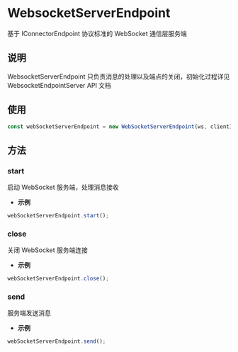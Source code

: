 # WebsocketServerEndpoint

基于 IConnectorEndpoint 协议标准的 WebSocket 通信层服务端

## 说明

WebsocketServerEndpoint 只负责消息的处理以及端点的关闭，初始化过程详见 WebsocketEndpointServer API 文档

## 使用

```typescript
const webSocketServerEndpoint = new WebSocketServerEndpoint(ws, clientId, serverId);
```

## 方法

### start

启动 WebSocket 服务端，处理消息接收

- **示例**

```typescript
webSocketServerEndpoint.start();
```

### close

关闭 WebSocket 服务端连接

- **示例**

```typescript
webSocketServerEndpoint.close();
```

### send

服务端发送消息

- **示例**

```typescript
webSocketServerEndpoint.send();
```
